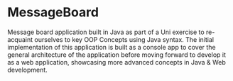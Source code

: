 # MessageBoard
Message board application built in Java as part of a Uni exercise to re-acquaint ourselves to key OOP Concepts using Java syntax. The initial implementation of this application is built as a console app to cover the general architecture of the application before moving forward to develop it as a web application, showcasing more advanced concepts in Java &amp; Web development. 
